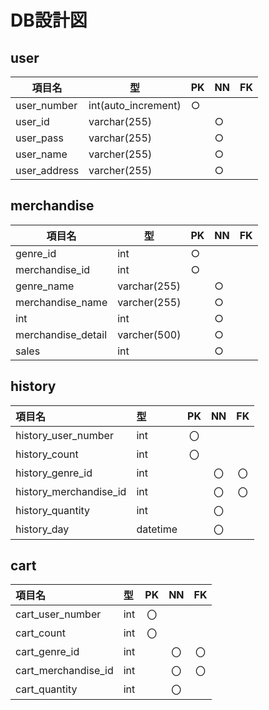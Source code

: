 # DB設計図

## user

|項目名|型|PK|NN|FK|
|-----|--|--|--|--|
|user_number|int(auto_increment)|○|||
|user_id|varchar(255)||○||
|user_pass|varchar(255)||○||
|user_name|varcher(255)||○||
|user_address|varcher(255)||○||

## merchandise

|項目名|型|PK|NN|FK|
|-----|--|--|--|--|
|genre_id|int|○|||
|merchandise_id|int|○|||
|genre_name|varchar(255)||○||
|merchandise_name|varcher(255)||○||
|int|int||○||
|merchandise_detail|varcher(500)||○||
|sales|int||○||

## history

|項目名|型|PK|NN|FK|
|:---|:---|:---:|:---:|:---:|
|history_user_number|int|〇|||
|history_count|int|〇|||
|history_genre_id|int||〇|〇|
|history_merchandise_id|int||〇|〇|
|history_quantity|int||〇||
|history_day|datetime||〇||

## cart

|項目名|型|PK|NN|FK|
|:---|:---|:---:|:---:|:---:|
|cart_user_number|int|〇|||
|cart_count|int|〇|||
|cart_genre_id|int||〇|〇|
|cart_merchandise_id|int||〇|〇|
|cart_quantity|int||〇||
